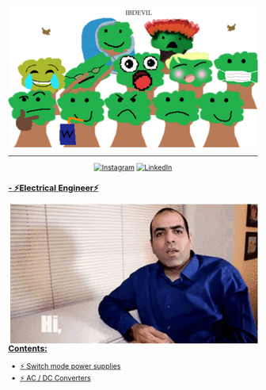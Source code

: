 <img style="height:20" alt="banner" src="Assets/TreeFamily.png"/>

***
<div align="center">
<a href="https://www.instagram.com/matthew_bakalian/" target="_blank"><img alt="Instagram" src="https://img.shields.io/badge/Instagram-%23E4405F.svg?style=for-the-badge&logo=Instagram&logoColor=white"/></a> 
<a href="https://www.linkedin.com/in/matthew-bakalian/" target="_blank"> <img alt="LinkedIn" src="https://img.shields.io/badge/linkedin-%230077B5.svg?style=for-the-badge&logo=linkedin&logoColor=white"/>
</div>

### - ⚡Electrical Engineer⚡
<!-- <img alt="Electrik Engeer" src="Assets/bridgeGif.gif"> </img>   -->

<img hight="400" width="500" alt="GIF" align="right" src="Assets/bridgeGif.gif">


  ### Contents:
  - ⚡ Switch mode power supplies
  - ⚡ AC / DC Converters
